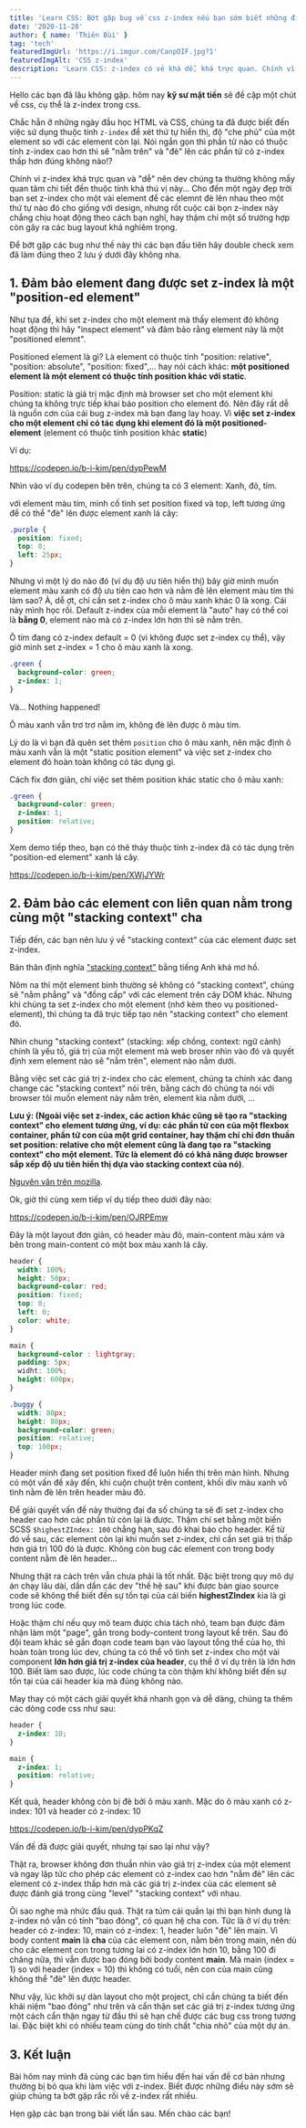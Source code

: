 ```yaml
---
title: 'Learn CSS: Bớt gặp bug về css z-index nếu bạn sớm biết những điều này'
date: '2020-11-28'
author: { name: 'Thiên Bùi' }
tag: 'tech'
featuredImgUrl: 'https://i.imgur.com/CanpOIF.jpg?1'
featuredImgAlt: 'CSS z-index'
description: 'Learn CSS: z-index có vẻ khá dễ, khá trực quan. Chính vì thế developers chúng ta thường không quá chú tâm hay tìm hiểu kỹ về css z-index. Điều này vô tình khiến chúng ta gặp khó khăn khi các z-index element hoạt động không giống với cách chúng ta mong muốn và gây khó khăn trong việc debug. Bài viết hôm nay chúng ta sẽ cùng nhau đi tìm hiểu về chủ đề này'
---
```


Hello các bạn đã lâu không gặp. hôm nay **kỹ sư mặt tiền** sẽ đề cập một chút về css, cụ thể là z-index trong css.

Chắc hẳn ỡ những ngày đầu học HTML và CSS, chúng ta đã được biết đến việc sử dụng thuộc tính `z-index` để xét thứ tự hiển thị, độ "che phủ" của một element so với các element còn lại. Nói ngắn gọn thì phần tử nào có thuộc tính z-index cao hơn thì sẽ "nằm trên" và "đè" lên các phần tử có z-index thấp hơn đúng không nào!?

Chính vì z-index khá trực quan và "dễ" nên dev chúng ta thường không mấy quan tâm chi tiết đến thuộc tính khá thú vị này... Cho đến một ngày đẹp trời bạn set z-index cho một vài element để các elemnt đè lên nhau theo một thứ tự nào đó cho giống với design, nhưng rốt cuộc cái bọn z-index này chẳng chịu hoạt động theo cách bạn nghĩ, hay thậm chí một số trường hợp còn gây ra các bug layout khá nghiêm trọng.

Để bớt gặp các bug như thế này thì các bạn đầu tiên hãy double check xem đã làm đúng theo 2 lưu ý dưới đây không nha.

## 1. Đảm bảo element đang được set z-index là một "position-ed element"

Như tựa đề, khi set z-index cho một element mà thấy element đó không hoạt động thì hãy "inspect element" và đảm bảo rằng element này là một "positioned elemnt".

Positioned element là gì? Là element có thuộc tính "position: relative", "position: absolute", "position: fixed",... hay nói cách khác: **một positioned element là một element có thuộc tính position khác với static**.

Position: static là giá trị mặc định mà browser set cho một element khi chúng ta không trực tiếp khai báo position cho element đó. Nên đây rất dễ là nguồn cơn của cái bug z-index mà bạn đang lay hoay. Vì **việc set z-index cho một element chỉ có tác dụng khi element đó là một positioned-element** (element có thuộc tính position khác **static**)

<span class="problem-label">Ví dụ:</span>

https://codepen.io/b-i-kim/pen/dypPewM

Nhìn vào ví dụ codepen bên trên, chúng ta có 3 element: Xanh, đỏ, tím.

với element màu tím, mình cố tình set position fixed và top, left tương ứng để có thể "đè" lên được element xanh lá cây:

```css
.purple {
  position: fixed;
  top: 0;
  left: 25px;
}
```

Nhưng vì một lý do nào đó (ví dụ độ ưu tiên hiển thị) bây giờ mình muốn element màu xanh có độ ưu tiên cao hơn và nằm đè lên element màu tím thì làm sao? À, dễ ợt, chỉ cần set z-index cho ô màu xanh khác 0 là xong. Cái này mình học rồi. Default z-index của mỗi element là "auto" hay có thể coi là **bằng 0**, element nào mà có z-index lớn hơn thì sẽ nằm trên.

Ô tím đang có z-index default = 0 (vì không được set z-index cụ thể), vậy giờ mình set z-index = 1 cho ô màu xanh là xong.

```css
.green {
  background-color: green;
  z-index: 1;
}
```

Và... Nothing happened!

Ô màu xanh vẫn trơ trơ nằm im, không đè lên được ô màu tím.

Lý do là vì bạn đã quên set thêm `position` cho ô màu xanh, nên mặc định ô màu xanh vẫn là một "static position element" và việc set z-index cho element đó hoàn toàn không có tác dụng gì.

Cách fix đơn giản, chỉ việc set thêm position khác static cho ô màu xanh:

```css
.green {
  background-color: green;
  z-index: 1;
  position: relative;
}
```

Xem demo tiếp theo, bạn có thê tháy thuộc tính z-index đã có tác dụng trên "position-ed element" xanh lá cây.

https://codepen.io/b-i-kim/pen/XWjJYWr

## 2. Đảm bảo các element con liên quan nằm trong cùng một "stacking context" cha

Tiếp đến, các bạn nên lưu ý về "stacking context" của các element được set z-index.

Bản thân định nghĩa ["stacking context"](https://developer.mozilla.org/en-US/docs/Web/CSS/CSS_Positioning/Understanding_z_index/The_stacking_context) bằng tiếng Anh khá mơ hồ.

Nôm na thì một element bình thường sẽ không có "stacking context", chúng sẽ "nằm phẳng" và "đồng cấp" với các element trên cây DOM khác. Nhưng khi chúng ta set z-index cho một element (nhớ kèm theo vụ positioned-element), thì chúng ta đã trực tiếp tạo nên "stacking context" cho element đó.

Nhìn chung "stacking context" (stacking: xếp chồng, context: ngữ cảnh) chính là yếu tố, giá trị của một element mà web broser nhìn vào đó và quyết định xem element nào sẽ "nằm trên", element nào nằm dưới.

Bằng việc set các giá trị z-index cho các element, chúng ta chính xác đang change các "stacking context" nói trên, bằng cách đó chúng ta nói với browser tôi muốn element này nằm trên, element kia nằm dưới, ...

**Lưu ý: (Ngoài việc set z-index, các action khác cũng sẽ tạo ra "stacking context" cho element tương ứng, ví dụ: các phần tử con của một flexbox container, phần tử con của một grid container, hay thậm chí chỉ đơn thuần set position: relative cho một element cũng là đang tạo ra "stacking context" cho một element. Tức là element đó có khả năng được browser sắp xếp độ ưu tiên hiển thị dựa vào stacking context của nó)**.

[Nguyên văn trên mozilla](https://developer.mozilla.org/en-US/docs/Web/CSS/CSS_Positioning/Understanding_z_index/The_stacking_context).

Ok, giờ thì cùng xem tiếp ví dụ tiếp theo dưới đây nào:

https://codepen.io/b-i-kim/pen/OJRPEmw

Đây là một layout đơn giản, có header màu đỏ, main-content màu xám và bên trong main-content có một box màu xanh lá cây.

```css
header {
  width: 100%;
  height: 50px;
  background-color: red;
  position: fixed;
  top: 0;
  left: 0;
  color: white;
}

main {
  background-color : lightgray;
  padding: 5px;
  widht: 100%;
  height: 600px;
}

.buggy {
  width: 80px;
  height: 80px;
  background-color: green;
  position: relative;
  top: 100px;
}
```

Header mình đang set position fixed để luôn hiển thị trên màn hình. Nhưng có một vấn đề xảy đến, khi cuộn chuột trên content, khối div màu xanh vô tình nằm đè lên trên header màu đỏ.

Để giải quyết vấn đề này thường đại đa số chúng ta sẽ đi set z-index cho header cao hơn các phần tử còn lại là được. Thậm chí set bằng một biến SCSS `$highestZIndex: 100` chẳng hạn, sau đó khai báo cho header. Kể từ đó về sau, các element còn lại khi muốn set z-index, chỉ cần set giá trị thấp hơn giá trị 100 đó là được. Không còn bug các element con trong body content nằm đè lên header...

Nhưng thật ra cách trên vẫn chưa phải là tốt nhất. Đặc biệt trong quy mô dự án chạy lâu dài, dần dần các dev "thế hệ sau" khi được bàn giao source code sẽ không thể biết đến sự tồn tại của cái biến **highestZIndex** kia là gì trong lúc code.

Hoặc thậm chí nếu quy mô team được chia tách nhỏ, team bạn được đảm nhận làm một "page", gắn trong body-content trong layout kể trên. Sau đó đội team khác sẽ gắn đoạn code team bạn vào layout tổng thể của họ, thì hoàn toàn trong lúc dev, chúng ta có thể vô tình set z-index cho một vài component **lớn hơn giá trị z-index của header**, cụ thể ở ví dụ trên là lớn hơn 100. Biết làm sao được, lúc code chúng ta còn thậm khí không biết đến sự tồn tại của cái header kia mà đúng không nào.

May thay có một cách giải quyết khá nhanh gọn và dễ dàng, chúng ta thêm các dòng code css như sau:

```css
header {
  z-index: 10;
}

main {
  z-index: 1;
  position: relative;
}
```

Kết quả, header không còn bị đè bởi ô màu xanh. Mặc do ô màu xanh có z-index: 101 và header có z-index: 10

https://codepen.io/b-i-kim/pen/dypPKqZ

Vấn đề đã được giải quyết, nhưng tại sao lại như vậy?

Thật ra, browser không đơn thuần nhìn vào giá trị z-index của một element và ngay lập tức cho phép các element có z-index cao hơn "nằm đè" lên các element có z-index thấp hơn mà các giá trị z-index của các element sẽ được đánh giá trong cùng "level" "stacking context" với nhau.

Ôi sao nghe mà nhức đầu quá. Thật ra túm cái quần lại thì bạn hình dung là z-index nó vẫn có tính "bao đóng", có quan hệ cha con. Tức là ở ví dụ trên: header có z-index: 10, main có z-index: 1, header luôn "đè" lên main. Vì body content **main** là **cha** của các element con, nằm bên trong main, nên dù cho các element con trong tương lai có z-index lớn hơn 10, bằng 100 đi chăng nữa, thì vẫn được bao đóng bởi body content **main**. Mà main (index = 1) so với header (index = 10) thì không có tuổi, nên con của main cũng không thể "đè" lên được header.

Như vậy, lúc khởi sự dàn layout cho một project, chỉ cần chúng ta biết đến khái niệm "bao đóng" như trên và cẩn thận set các giá trị z-index tương ứng một cách cẩn thận ngay từ đầu thì sẽ hạn chế được các bug css trong tương lai. Đặc biệt khi có nhiều team cùng do tính chất "chia nhỏ" của một dự án.

## 3. Kết luận

Bài hôm nay mình đã cùng các bạn tìm hiểu đến hai vấn đề cơ bản nhưng thường bị bỏ qua khi làm việc với z-index. Biết được những điều này sớm sẽ giúp chúng ta bớt gặp rắc rối về z-index rất nhiều.

Hẹn gặp các bạn trong bài viết lần sau. Mến chào các bạn!